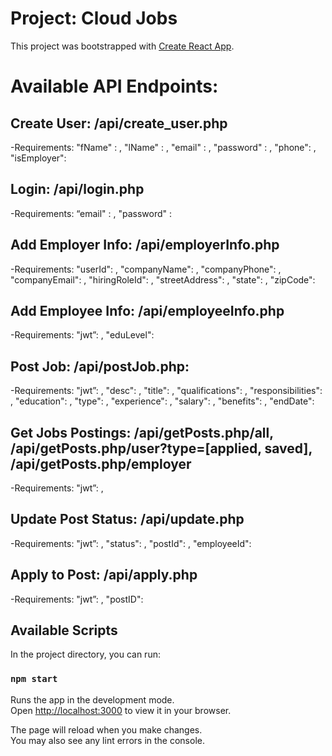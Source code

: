 # Project: Cloud Jobs

This project was bootstrapped with [Create React App](https://github.com/facebook/create-react-app).

# Available API Endpoints:

## Create User: /api/create_user.php
-Requirements:
 "fName" : ,
 "lName" : ,
 "email" : ,
 "password" : ,
 "phone": ,
 "isEmployer": 

## Login: /api/login.php
-Requirements:
 “email" : ,
 "password" : 

## Add Employer Info: /api/employerInfo.php
-Requirements:
   "userId": ,
    "companyName": ,
    "companyPhone": ,
    "companyEmail": ,
    "hiringRoleId": ,
    "streetAddress": ,
    "state": ,
    "zipCode": 

## Add Employee Info: /api/employeeInfo.php
-Requirements:
"jwt”: ,
 "eduLevel": 

## Post Job: /api/postJob.php:
-Requirements:
"jwt”: ,
"desc": ,
"title": ,
"qualifications": ,
"responsibilities": ,
"education": ,
"type": ,
"experience": ,
"salary": ,
"benefits": ,
"endDate": 

## Get Jobs Postings: /api/getPosts.php/all, /api/getPosts.php/user?type=[applied, saved], /api/getPosts.php/employer
-Requirements: 
 "jwt”: ,

## Update Post Status: /api/update.php
-Requirements:
 "jwt”: ,
    "status": ,
    "postId": ,
    "employeeId":

## Apply to Post: /api/apply.php
-Requirements:
 "jwt”: ,
    "postID": 



## Available Scripts

In the project directory, you can run:

### `npm start`

Runs the app in the development mode.\
Open [http://localhost:3000](http://localhost:3000) to view it in your browser.

The page will reload when you make changes.\
You may also see any lint errors in the console.

